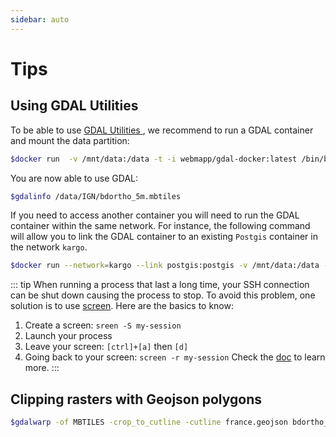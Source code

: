 ```yaml
---
sidebar: auto
---
```


# Tips

## Using GDAL Utilities

To be able to use [GDAL Utilities ](http://www.gdal.org/gdal_utilities.html), we recommend to run a GDAL container and mount the data partition:

```bash
$docker run  -v /mnt/data:/data -t -i webmapp/gdal-docker:latest /bin/bash
```

You are now able to use GDAL:

```bash
$gdalinfo /data/IGN/bdortho_5m.mbtiles
```

If you need to access another container you will need to run the GDAL container within the same network. For instance, the following command will allow you to link the GDAL container to an existing `Postgis` container in the network `kargo`.

```bash
$docker run --network=kargo --link postgis:postgis -v /mnt/data:/data -t -i webmapp/gdal-docker:latest /bin/bash
```

::: tip 
When running a process that last a long time, your SSH connection can be shut down causing the process to stop. To avoid this problem, one solution is to use [screen](https://en.wikipedia.org/wiki/GNU_Screen). Here are the basics to know:
1. Create a screen: `sreen -S my-session`
2. Launch your process
3. Leave your screen: `[ctrl]+[a]` then `[d]`
4. Going back to your screen: `screen -r my-session`
Check the [doc](https://www.gnu.org/software/screen/manual/screen.html) to learn more.
:::

## Clipping rasters with Geojson polygons

```bash
$gdalwarp -of MBTILES -crop_to_cutline -cutline france.geojson bdortho_5m.mbtiles bdortho_5m_cut.mbtiles
```

